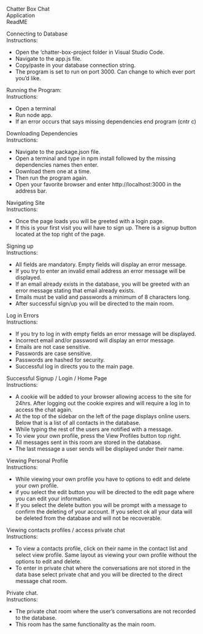 Chatter Box Chat <br>Application<br>ReadME

Connecting to Database
<br>Instructions:<br>

- Open the ‘chatter-box-project folder in Visual Studio Code.
- Navigate to the app.js file.
- Copy/paste in your database connection string.
- The program is set to run on port 3000. Can change to which ever
port you’d like.

Running the Program:<br>
Instructions:<br>
- Open a terminal
- Run node app.
- If an error occurs that says missing dependencies end program
(cntr c) 

Downloading Dependencies<br>
Instructions:<br>

- Navigate to the package.json file.
- Open a terminal and type in npm install followed by the missing
dependencies names then enter.
- Download them one at a time.
- Then run the program again.
- Open your favorite browser and enter http://localhost:3000 in the
address bar.

Navigating Site<br>
Instructions:<br>

- Once the page loads you will be greeted with a login page.
- If this is your first visit you will have to sign up. There is a signup
button located at the top right of the page.

Signing up<br>
Instructions:<br>

- All fields are mandatory. Empty fields will display an error message.
- If you try to enter an invalid email address an error message will be
displayed.
- If an email already exists in the database, you will be greeted with
an error message stating that email already exists.
- Emails must be valid and passwords a minimum of 8 characters
long.
- After successful sign/up you will be directed to the main room.

Log in Errors<br>
Instructions:<br>

- If you try to log in with empty fields an error message will be
displayed.
- Incorrect email and/or password will display an error message.
- Emails are not case sensitive.
- Passwords are case sensitive.
- Passwords are hashed for security.
- Successful log in directs you to the main page.

Successful Signup / Login / Home Page<br>
Instructions:<br>

- A cookie will be added to your browser allowing access to the site
for 24hrs. After logging out the cookie expires and will require a log
in to access the chat again.
- At the top of the sidebar on the left of the page displays online
users. Below that is a list of all contacts in the database.
- While typing the rest of the users are notified with a message.
- To view your own profile, press the View Profiles button top right.
- All messages sent in this room are stored in the database.
- The last message a user sends will be displayed under their name.

Viewing Personal Profile<br>
Instructions:<br>

- While viewing your own profile you have to options to edit and
delete your own profile.
- if you select the edit button you will be directed to the edit page
where you can edit your information.
- If you select the delete button you will be prompt with a message
to confirm the deleting of your account. If you select ok all your data will be deleted from the database and will not be recoverable.

Viewing contacts profiles / access private chat<br>
Instructions:<br>

- To view a contacts profile, click on their name in the contact list
and select view profile. Same layout as viewing your own profile
without the options to edit and delete.
- To enter in private chat where the conversations are not stored in
the data base select private chat and you will be directed to the direct message chat room.

Private chat.<br>
Instructions:<br>

- The private chat room where the user’s conversations are
not recorded to the database.
- This room has the same functionality as the main room.
